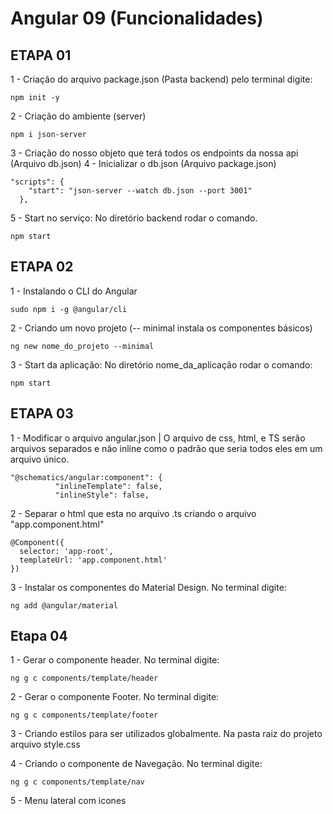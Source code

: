 # Angular 09 (Funcionalidades)

## ETAPA 01
1 - Criação do arquivo package.json (Pasta backend) pelo terminal digite:
```
npm init -y
```
2 - Criação do ambiente (server)
```
npm i json-server
```
3 - Criação do nosso objeto que terá todos os endpoints da nossa api (Arquivo db.json)
4 - Inicializar o db.json (Arquivo package.json)
```
"scripts": {
    "start": "json-server --watch db.json --port 3001"
  },
```
5 - Start no serviço: No diretório backend rodar o comando.
```
npm start
```

## ETAPA 02
1 - Instalando o CLI do Angular
```
sudo npm i -g @angular/cli
```
2 - Criando um novo projeto (-- minimal instala os componentes básicos)
```
ng new nome_do_projeto --minimal
```
3 - Start da aplicação: No diretório nome_da_aplicação rodar o comando:
```
npm start
```

## ETAPA 03
1 - Modificar o arquivo angular.json | O arquivo de css, html, e TS serão arquivos separados e não inline como o padrão que seria todos eles em um arquivo único. 
```
"@schematics/angular:component": {
          "inlineTemplate": false,
          "inlineStyle": false,
```
2 - Separar o html que esta no arquivo .ts criando o arquivo "app.component.html"
```
@Component({
  selector: 'app-root',
  templateUrl: 'app.component.html'
})
```
3 - Instalar os componentes do Material Design. No terminal digite:
```
ng add @angular/material
```

## Etapa 04
1 - Gerar o componente header. No terminal digite:
```
ng g c components/template/header
```

2 - Gerar o componente Footer. No terminal digite:
```
ng g c components/template/footer
```

3 - Criando estilos para ser utilizados globalmente. Na pasta raiz do projeto arquivo style.css

4 - Criando o componente de Navegação. No terminal digite:
```
ng g c components/template/nav
```

5 - Menu lateral com icones 
